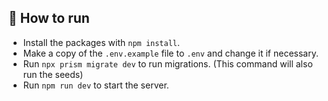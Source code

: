 ## 🚀 How to run

- Install the packages with `npm install`.
- Make a copy of the `.env.example` file to `.env` and change it if necessary.
- Run `npx prism migrate dev` to run migrations. (This command will also run the seeds)
- Run `npm run dev` to start the server.
